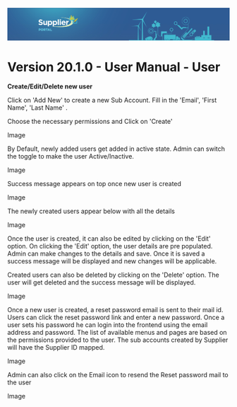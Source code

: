 ![Supplier portal banner](../../../../images/banner-supplier-portal.jpg)

# Version 20.1.0 - User Manual - User


**Create/Edit/Delete new user**

Click on &#39;Add New&#39; to create a new Sub Account. Fill in the &#39;Email&#39;, &#39;First Name&#39;, &#39;Last Name&#39; .

Choose the necessary permissions and Click on &#39;Create&#39;

Image

By Default, newly added users get added in active state. Admin can switch the toggle to make the user Active/Inactive.

Image

Success message appears on top once new user is created

Image

The newly created users appear below with all the details

Image

Once the user is created, it can also be edited by clicking on the &#39;Edit&#39; option. On clicking the &#39;Edit&#39; option, the user details are pre populated. Admin can make changes to the details and save. Once it is saved a success message will be displayed and new changes will be applicable.

Created users can also be deleted by clicking on the &#39;Delete&#39; option. The user will get deleted and the success message will be displayed.

Image

Once a new user is created, a reset password email is sent to their mail id. Users can click the reset password link and enter a new password. Once a user sets his password he can login into the frontend using the email address and password. The list of available menus and pages are based on the permissions provided to the user. The sub accounts created by Supplier will have the Supplier ID mapped.

Image

Admin can also click on the Email icon to resend the Reset password mail to the user

Image
